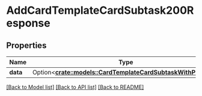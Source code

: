 # AddCardTemplateCardSubtask200Response

## Properties

Name | Type | Description | Notes
------------ | ------------- | ------------- | -------------
**data** | Option<[**crate::models::CardTemplateCardSubtaskWithPosition**](CardTemplateCardSubtaskWithPosition.md)> |  | [optional]

[[Back to Model list]](../README.md#documentation-for-models) [[Back to API list]](../README.md#documentation-for-api-endpoints) [[Back to README]](../README.md)


